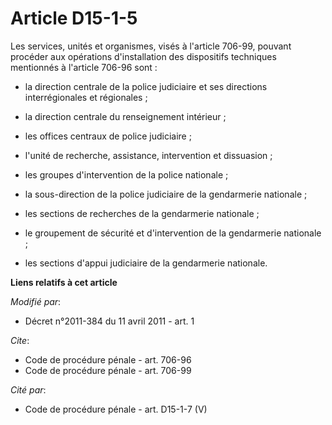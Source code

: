 # Article D15-1-5

Les services, unités et organismes, visés à l'article 706-99, pouvant procéder aux opérations d'installation des dispositifs
techniques mentionnés à l'article 706-96 sont :

- la direction centrale de la police judiciaire et ses directions interrégionales et régionales ;

- la direction centrale du renseignement intérieur ;

- les offices centraux de police judiciaire ;

- l'unité de recherche, assistance, intervention et dissuasion ;

- les groupes d'intervention de la police nationale ;

- la sous-direction de la police judiciaire de la gendarmerie nationale ;

- les sections de recherches de la gendarmerie nationale ;

- le groupement de sécurité et d'intervention de la gendarmerie nationale ;

- les sections d'appui judiciaire de la gendarmerie nationale.

**Liens relatifs à cet article**

_Modifié par_:

  - Décret n°2011-384 du 11 avril 2011 - art. 1

_Cite_:

  - Code de procédure pénale - art. 706-96
  - Code de procédure pénale - art. 706-99

_Cité par_:

  - Code de procédure pénale - art. D15-1-7 (V)
